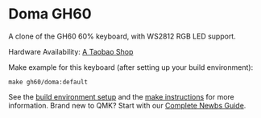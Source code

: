 # Doma GH60

A clone of the GH60 60% keyboard, with WS2812 RGB LED support.

Hardware Availability: [A Taobao Shop](https://item.taobao.com/item.htm?spm=a1z09.2.0.0.324c2e8d705BU8&id=584305965757)

Make example for this keyboard (after setting up your build environment):

`make gh60/doma:default`

See the [build environment setup](https://docs.qmk.fm/#/getting_started_build_tools) and the [make instructions](https://docs.qmk.fm/#/getting_started_make_guide) for more information. Brand new to QMK? Start with our [Complete Newbs Guide](https://docs.qmk.fm/#/newbs).
